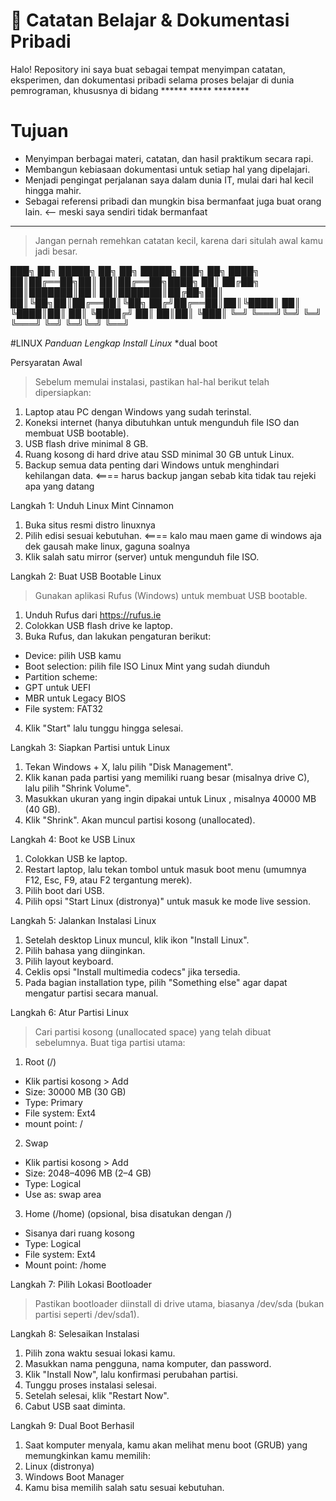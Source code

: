 # 📘 Catatan Belajar & Dokumentasi Pribadi

Halo! Repository ini saya buat sebagai tempat menyimpan catatan, eksperimen, dan dokumentasi pribadi selama proses belajar di dunia pemrograman, khususnya di bidang ****** ***** ********

# Tujuan

- Menyimpan berbagai materi, catatan, dan hasil praktikum secara rapi.
- Membangun kebiasaan dokumentasi untuk setiap hal yang dipelajari.
- Menjadi pengingat perjalanan saya dalam dunia IT, mulai dari hal kecil hingga mahir.
- Sebagai referensi pribadi dan mungkin bisa bermanfaat juga buat orang lain. <-- meski saya sendiri tidak bermanfaat

---

> Jangan pernah remehkan catatan kecil, karena dari situlah awal kamu jadi besar.

 ███╗   ██╗ █████╗ ██╗   ██╗ █████╗ ███╗  ██╗ 
 ████╗  ██║██╔══██╗██║   ██║██╔══██╗████╗ ██║
 ██╔██╗ ██║███████║██║   ██║███████║██╔██╗██║
 ██║╚██╗██║██╔══██║╚██╗ ██╔╝██╔══██║██║╚████║
 ██║ ╚████║██║  ██║ ╚████╔╝ ██║  ██║██║ ╚███║
 ╚═╝  ╚═══╝╚═╝  ╚═╝  ╚═══╝  ╚═╝  ╚═╝╚═╝  ╚══╝



#LINUX
_Panduan Lengkap Install Linux_
*dual boot

Persyaratan Awal
> Sebelum memulai instalasi, pastikan hal-hal berikut telah dipersiapkan:
1. Laptop atau PC dengan Windows yang sudah terinstal.
2. Koneksi internet (hanya dibutuhkan untuk mengunduh file ISO dan membuat USB bootable).
3. USB flash drive minimal 8 GB.
4. Ruang kosong di hard drive atau SSD minimal 30 GB untuk Linux.
5. Backup semua data penting dari Windows untuk menghindari kehilangan data. <==== harus backup jangan sebab kita tidak tau rejeki apa yang datang

Langkah 1: Unduh Linux Mint Cinnamon
1. Buka situs resmi distro linuxnya
2. Pilih edisi sesuai kebutuhan. <==== kalo mau maen game di windows aja dek gausah make linux, gaguna soalnya
3. Klik salah satu mirror (server) untuk mengunduh file ISO.

Langkah 2: Buat USB Bootable Linux
> Gunakan aplikasi Rufus (Windows) untuk membuat USB bootable.
1. Unduh Rufus dari https://rufus.ie
2. Colokkan USB flash drive ke laptop.
3. Buka Rufus, dan lakukan pengaturan berikut:
- Device: pilih USB kamu
- Boot selection: pilih file ISO Linux Mint yang sudah diunduh
- Partition scheme:
- GPT untuk UEFI
- MBR untuk Legacy BIOS
- File system: FAT32
4. Klik "Start" lalu tunggu hingga selesai.

Langkah 3: Siapkan Partisi untuk Linux
1. Tekan Windows + X, lalu pilih "Disk Management".
2. Klik kanan pada partisi yang memiliki ruang besar (misalnya drive C), lalu pilih "Shrink Volume".
3. Masukkan ukuran yang ingin dipakai untuk Linux , misalnya 40000 MB (40 GB).
4. Klik "Shrink". Akan muncul partisi kosong (unallocated).

Langkah 4: Boot ke USB Linux 
1. Colokkan USB ke laptop.
2. Restart laptop, lalu tekan tombol untuk masuk boot menu (umumnya F12, Esc, F9, atau F2 tergantung merek).
3. Pilih boot dari USB.
4. Pilih opsi "Start Linux (distronya)" untuk masuk ke mode live session.

Langkah 5: Jalankan Instalasi Linux 
1. Setelah desktop Linux muncul, klik ikon "Install Linux".
2. Pilih bahasa yang diinginkan.
3. Pilih layout keyboard.
4. Ceklis opsi "Install multimedia codecs" jika tersedia.
5. Pada bagian installation type, pilih "Something else" agar dapat mengatur partisi secara manual.

Langkah 6: Atur Partisi Linux 
> Cari partisi kosong (unallocated space) yang telah dibuat sebelumnya.
> Buat tiga partisi utama:
1. Root (/)
- Klik partisi kosong > Add
- Size: 30000 MB (30 GB)
- Type: Primary
- File system: Ext4
- mount point: /
2. Swap
- Klik partisi kosong > Add
- Size: 2048–4096 MB (2–4 GB)
- Type: Logical
- Use as: swap area
3. Home (/home) (opsional, bisa disatukan dengan /)
- Sisanya dari ruang kosong
- Type: Logical
- File system: Ext4
- Mount point: /home

Langkah 7: Pilih Lokasi Bootloader
> Pastikan bootloader diinstall di drive utama, biasanya /dev/sda (bukan partisi seperti /dev/sda1).

Langkah 8: Selesaikan Instalasi
1. Pilih zona waktu sesuai lokasi kamu.
2. Masukkan nama pengguna, nama komputer, dan password.
3. Klik "Install Now", lalu konfirmasi perubahan partisi.
4. Tunggu proses instalasi selesai.
5. Setelah selesai, klik "Restart Now".
6. Cabut USB saat diminta.

Langkah 9: Dual Boot Berhasil
1. Saat komputer menyala, kamu akan melihat menu boot (GRUB) yang memungkinkan kamu memilih:
2. Linux (distronya)
3. Windows Boot Manager
4. Kamu bisa memilih salah satu sesuai kebutuhan.






